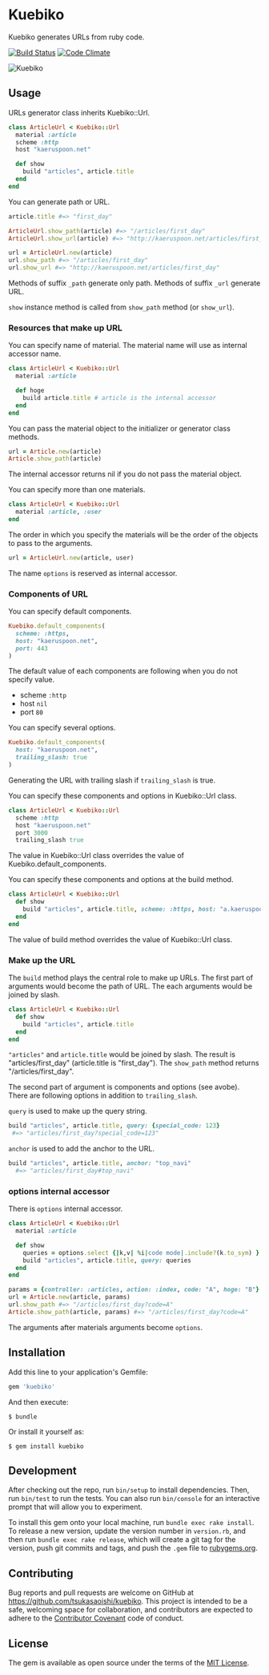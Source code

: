 # Kuebiko
Kuebiko generates URLs from ruby code.

[![Build Status](https://travis-ci.org/tsukasaoishi/kuebiko.svg?branch=master)](https://travis-ci.org/tsukasaoishi/kuebiko)
[![Code Climate](https://codeclimate.com/github/tsukasaoishi/kuebiko/badges/gpa.svg)](https://codeclimate.com/github/tsukasaoishi/kuebiko)

![Kuebiko](https://github.com/tsukasaoishi/kuebiko/wiki/images/kuebiko.jpg)

## Usage
URLs generator class inherits Kuebiko::Url.
```ruby
class ArticleUrl < Kuebiko::Url
  material :article
  scheme :http
  host "kaeruspoon.net"

  def show
    build "articles", article.title
  end
end
```

You can generate path or URL.
```ruby
article.title #=> "first_day"

ArticleUrl.show_path(article) #=> "/articles/first_day"
ArticleUrl.show_url(article) #=> "http://kaeruspoon.net/articles/first_day"

url = ArticleUrl.new(article)
url.show_path #=> "/articles/first_day"
url.show_url #=> "http://kaeruspoon.net/articles/first_day"
```
Methods of suffix ```_path``` generate only path. 
Methods of suffix ```_url``` generate URL.

```show``` instance method is called from ```show_path``` method (or ```show_url```).

### Resources that make up URL
You can specify name of material. The material name will use as internal accessor name.
```ruby
class ArticleUrl < Kuebiko::Url
  material :article

  def hoge
    build article.title # article is the internal accessor
  end
end
```

You can pass the material object to the initializer or generator class methods.
```ruby
url = Article.new(article)
Article.show_path(article)
```
The internal accessor returns nil if you do not pass the material object.

You can specify more than one materials.
```ruby
class ArticleUrl < Kuebiko::Url
  material :article, :user
end
```
The order in which you specify the materials will be the order of the objects to pass to the arguments.
```ruby
url = ArticleUrl.new(article, user)
```

The name ```options``` is reserved as internal accessor.

### Components of URL
You can specify default components.
```ruby
Kuebiko.default_components(
  scheme: :https,
  host: "kaeruspoon.net", 
  port: 443
)
```
The default value of each components are following when you do not specify value.
* scheme ```:http```
* host ```nil```
* port ```80```

You can specify several options.
```ruby
Kuebiko.default_components(
  host: "kaeruspoon.net",
  trailing_slash: true
)
```
Generating the URL with trailing slash if ```trailing_slash``` is true.

You can specify these components and options in Kuebiko::Url class.
```ruby
class ArticleUrl < Kuebiko::Url
  scheme :http
  host "kaeruspoon.net"
  port 3000
  trailing_slash true
```
The value in Kuebiko::Url class overrides the value of Kuebiko.default_components.

You can specify these components and options at the build method.
```ruby
class ArticleUrl < Kuebiko::Url
  def show
    build "articles", article.title, scheme: :https, host: "a.kaeruspoon.net", port: 1234, trailing_slash: true
  end
end
```
The value of build method overrides the value of Kuebiko::Url class.

### Make up the URL
The ```build``` method plays the central role to make up URLs.
The first part of arguments would become the path of URL. The each arguments would be joined by slash.
```ruby
class ArticleUrl < Kuebiko::Url
  def show
    build "articles", article.title
  end
end
```
```"articles"``` and ```article.title``` would be joined by slash. The result is "articles/first_day" (article.title is "first_day").
The ```show_path``` method returns "/articles/first_day".

The second part of argument is components and options (see avobe).
There are following options in addition to ```trailing_slash```.

```query``` is used to make up the query string.
```ruby
build "articles", article.title, query: {special_code: 123}
 #=> "articles/first_day?special_code=123"
```

```anchor``` is used to add the anchor to the URL.
```ruby
build "articles", article.title, anchor: "top_navi"
  #=> "articles/first_day#top_navi"
```

### options internal accessor
There is ```options``` internal accessor.
```ruby
class ArticleUrl < Kuebiko::Url
  material :article

  def show
    queries = options.select {|k,v| %i|code mode|.include?(k.to_sym) }
    build "articles", article.title, query: queries
  end
end

params = {controller: :articles, action: :index, code: "A", hoge: "B"}
url = Article.new(article, params)
url.show_path #=> "/articles/first_day?code=A"
Article.show_path(article, params) #=> "/articles/first_day?code=A"
```
The arguments after materials arguments become ```options```.

## Installation

Add this line to your application's Gemfile:

```ruby
gem 'kuebiko'
```

And then execute:
```
$ bundle
```

Or install it yourself as:
```
$ gem install kuebiko
```

## Development

After checking out the repo, run `bin/setup` to install dependencies. Then, run `bin/test` to run the tests. You can also run `bin/console` for an interactive prompt that will allow you to experiment.

To install this gem onto your local machine, run `bundle exec rake install`. To release a new version, update the version number in `version.rb`, and then run `bundle exec rake release`, which will create a git tag for the version, push git commits and tags, and push the `.gem` file to [rubygems.org](https://rubygems.org).

## Contributing

Bug reports and pull requests are welcome on GitHub at https://github.com/tsukasaoishi/kuebiko. This project is intended to be a safe, welcoming space for collaboration, and contributors are expected to adhere to the [Contributor Covenant](contributor-covenant.org) code of conduct.


## License

The gem is available as open source under the terms of the [MIT License](http://opensource.org/licenses/MIT).

